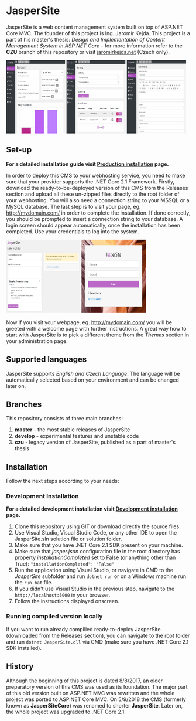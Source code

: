 # JasperSite
JasperSite is a web content management system built on top of ASP.NET Core MVC. The founder of this project is Ing. Jaromír Kejda. This project is a part of his master's thesis: _Design and Implementation of Content Management System in ASP.NET Core_ - for more information refer to the __CZU__ branch of this repository or visit [jaromirkejda.net](www.jaromirkejda.net) (Czech only). 



<p float="left">
  <img  src="https://github.com/kejdajar/JasperSite/blob/master/resources/readme_resources/dashboard.jpg" width="32%" height="200px" />
  <img  src="https://github.com/kejdajar/JasperSite/blob/master/resources/readme_resources/articles_overview.jpg" width="32%" height="200px" /> 
  <img  src="https://github.com/kejdajar/JasperSite/blob/master/resources/readme_resources/edit_article.jpg" width="32%" height="200px" />
</p>

## Set-up
__For a detailed installation guide visit [Production installation](https://github.com/kejdajar/JasperSite/wiki/Production-installation) page.__
 
In order to deploy this CMS to your webhosting service, you need to make sure that your provider supports the .NET Core 2.1 Framework. Firstly, download the ready-to-be-deployed version of this CMS from the Releases section and upload all these un-zipped files directly to the root folder of your webhosting. You will also need a connection string to your MSSQL or a MySQL database. The last step is to visit your page, eg. http://mydomain.com/ in order to complete the installation. If done correctly, you should be prompted to insert a connection string to your database. A login screen should appear automatically, once the installation has been completed. Use your credentials to log into the system.

<p float="left">
<img  src="https://github.com/kejdajar/JasperSite/blob/master/resources/readme_resources/installation_page.jpg" width="40%" height="200px" />
  <img  src="https://github.com/kejdajar/JasperSite/blob/master/resources/readme_resources/login_page.jpg" width="35%" height="200px" />
</p>

Now if you visit your webpage, eg. http://mydomain.com/ you will be greeted with a welcome page with further instructions. A great way how to start with JasperSite is to pick a different theme from the *Themes* section in your administration page.

## Supported languages
JasperSite supports _English and Czech Language_. The language will be automatically selected based on your environment and can be changed later on.

## Branches
This repository consists of three main branches:

1. __master__ - the most stable releases of JasperSite
2. __develop__ - experimental features and unstable code
3. __czu__ - legacy version of JasperSite, published as a part of master's thesis

## Installation
Follow the next steps according to your needs:

### Development Installation
__For a detailed development installation visit [Development installation](https://github.com/kejdajar/JasperSite/wiki/Development-installation) page.__
 
1. Clone this repository using GIT or download directly the source files.
2. Use Visual Studio, Visual Studio Code, or any other IDE to open the JasperSite.sln solution file or solution folder.
3. Make sure that you have .NET Core 2.1 SDK present on your machine.
4. Make sure that _jasper.json_ configuration file in the root directory has property _installationCompleted_ set to False (or anything other than True): `"installationCompleted": "False"`
5. Run the application using Visual Studio, or navigate in CMD to the _JasperSite_ subfolder and run `dotnet run` or on a Windows machine run the `run.bat` file.
6. If you didn't use Visual Studio in the previous step, navigate to the `http://localhost:5000` in your browser.
7. Follow the instructions displayed onscreen.


### Running compiled version locally
If you want to run already compilled ready-to-deploy JasperSite (downloaded from the Releases section), you can navigate to the root folder and run `dotnet JasperSite.dll` via CMD (make sure you have .NET Core 2.1 SDK installed). 


## History
Although the beginning of this project is dated 8/8/2017, an older preparatory version of this CMS was used as its foundation.
The major part of this old version built on ASP.NET MVC was rewritten and the whole project was ported to ASP.NET Core MVC. On 5/9/2018 the CMS (formerly known as __JasperSiteCore__) was renamed to shorter __JasperSite__. Later on, the whole project was upgraded to .NET Core 2.1.
